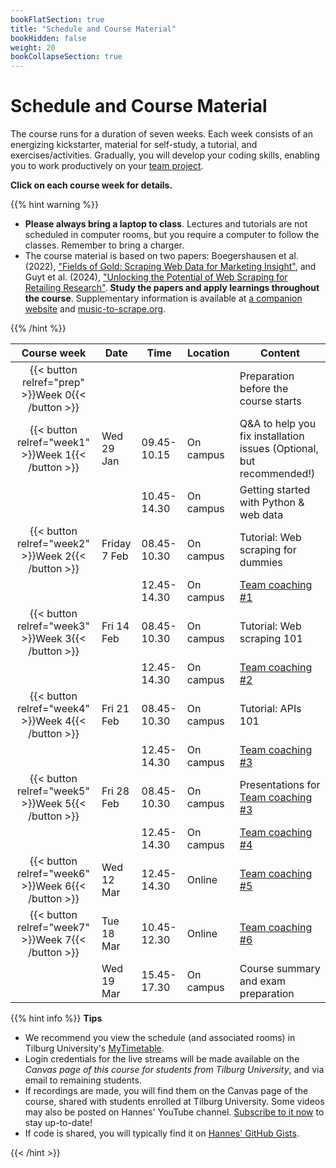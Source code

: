 ```yaml
---
bookFlatSection: true
title: "Schedule and Course Material"
bookHidden: false
weight: 20
bookCollapseSection: true
---
```


# Schedule and Course Material

The course runs for a duration of seven weeks. Each week consists of an energizing kickstarter, material for self-study, a tutorial, and exercises/activities. Gradually, you will develop your coding skills, enabling you to work productively on your [team project](../project).

__Click on each course week for details.__

<!--
The course consists of weekly modules, which will gradually develop your coding skills that will enable you to work productively on your team project.
-->

{{% hint warning %}}
- __Please always bring a laptop to class__. Lectures and tutorials are not scheduled in computer rooms, but you require a computer to follow the classes. Remember to bring a charger.
- The course material is based on two papers: Boegershausen et al. (2022), ["Fields of Gold: Scraping Web Data for Marketing Insight"](https://doi.org/10.1177/00222429221100750), and Guyt et al. (2024), ["Unlocking the Potential of Web Scraping for Retailing Research"](https://github.com/hannesdatta/course-odcm/blob/d136eb5a99f3e5125cc634ce076c506c277f1033/content/docs/course/jretailing_jan2024.pdf). __Study the papers and apply learnings throughout the course__. Supplementary information is available at [a companion website](https://web-scraping.org) and [music-to-scrape.org](https://music-to-scrape.org).

{{% /hint %}}

Course week|Date|Time|Location|Content|
|:-:|---------|---------|-------------|--------------------|
|{{< button relref="prep" >}}Week 0{{< /button >}}  | | | | Preparation before the course starts   
|{{< button relref="week1" >}}Week 1{{< /button >}} |Wed 29 Jan | 09.45-10.15 | On campus | Q&A to help you fix installation issues (Optional, but recommended!)
| |  | 10.45-14.30 | On campus | Getting started with Python & web data
|{{< button relref="week2" >}}Week 2{{< /button >}}|Friday 7 Feb | 08.45-10.30 | On campus | Tutorial: Web scraping for dummies 
|               | | 12.45-14.30 | On campus | [Team coaching #1](/docs/project/workplan)
|{{< button relref="week3" >}}Week 3{{< /button >}}|Fri 14 Feb | 08.45-10.30 | On campus | Tutorial: Web scraping 101 
|                                                  |           | 12.45-14.30 | On campus | [Team coaching #2](/docs/project/workplan)
|{{< button relref="week4" >}}Week 4{{< /button >}}|Fri 21 Feb | 08.45-10.30 | On campus | Tutorial: APIs 101
|                                                  |           | 12.45-14.30 | On campus | [Team coaching #3](/docs/project/workplan)
|{{< button relref="week5" >}}Week 5{{< /button >}}|Fri 28 Feb | 08.45-10.30 | On campus | Presentations for [Team coaching #3](/docs/project/workplan)
|                                                  |           | 12.45-14.30 | On campus | [Team coaching #4](/docs/project/workplan)
|{{< button relref="week6" >}}Week 6{{< /button >}} |Wed 12 Mar | 12.45-14.30 | Online | [Team coaching #5](/docs/project/workplan)
|{{< button relref="week7" >}}Week 7{{< /button >}}  |Tue 18 Mar | 10.45-12.30  | Online | [Team coaching #6](/docs/project/workplan)
|                              |Wed 19 Mar | 15.45-17.30 | On campus | Course summary and exam preparation 

{{% hint info %}}
__Tips__
- We recommend you view the schedule (and associated rooms) in Tilburg University's [MyTimetable](https://rooster.uvt.nl).
- Login credentials for the live streams will be made available on the *Canvas page of this course for students from Tilburg University*, and via email to remaining students.
- If recordings are made, you will find them on the Canvas page of the course, shared with students enrolled at Tilburg University. Some videos may also be posted on Hannes' YouTube channel. [Subscribe to it now](http://www.youtube.com/c/hannesdatta?sub_confirmation=1) to stay up-to-date!
- If code is shared, you will typically find it on [Hannes' GitHub Gists](https://gist.github.com/hannesdatta).

{{< /hint >}}


<!--
## Modules

The course consists of weekly modules, which will gradually develop your coding skills that will enable you to work productively on your team project.

{{<section>}}
-->